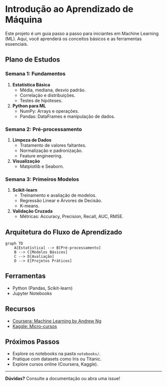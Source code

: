 # Introdução ao Aprendizado de Máquina

Este projeto é um guia passo a passo para iniciantes em Machine Learning (ML). Aqui, você aprenderá os conceitos básicos e as ferramentas essenciais.

## Plano de Estudos

### Semana 1: Fundamentos
1. **Estatística Básica**
   - Média, mediana, desvio padrão.
   - Correlação e distribuições.
   - Testes de hipóteses.
2. **Python para ML**
   - NumPy: Arrays e operações.
   - Pandas: DataFrames e manipulação de dados.

### Semana 2: Pré-processamento
1. **Limpeza de Dados**
   - Tratamento de valores faltantes.
   - Normalização e padronização.
   - Feature engineering.
2. **Visualização**
   - Matplotlib e Seaborn.

### Semana 3: Primeiros Modelos
1. **Scikit-learn**
   - Treinamento e avaliação de modelos.
   - Regressão Linear e Árvores de Decisão.
   - K-means.
2. **Validação Cruzada**
   - Métricas: Accuracy, Precision, Recall, AUC, RMSE.

## Arquitetura do Fluxo de Aprendizado
```mermaid
graph TD
    A[Estatística] --> B[Pré-processamento]
    B --> C[Modelos Básicos]
    C --> D[Avaliação]
    D --> E[Projetos Práticos]
```

## Ferramentas
- Python (Pandas, Scikit-learn)
- Jupyter Notebooks

## Recursos
- [Coursera: Machine Learning by Andrew Ng](https://www.coursera.org/learn/machine-learning)
- [Kaggle: Micro-cursos](https://www.kaggle.com/learn/intro-to-machine-learning)

## Próximos Passos
- Explore os notebooks na pasta `notebooks/`.
- Pratique com datasets como Iris ou Titanic.
- Explore cursos online (Coursera, Kaggle).

---
**Dúvidas?** Consulte a documentação ou abra uma issue!
